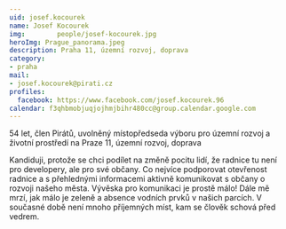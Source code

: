 ```yaml
---
uid: josef.kocourek
name: Josef Kocourek
img: 		people/josef-kocourek.jpg
heroImg: Prague_panorama.jpeg
description: Praha 11, územní rozvoj, doprava
category:
- praha
mail:
- josef.kocourek@pirati.cz
profiles:
  facebook: https://www.facebook.com/josef.kocourek.96
calendar: f3qhbmobjuqjojhmjbihr480cc@group.calendar.google.com
---
```


54 let, člen Pirátů, uvolněný místopředseda výboru pro územní rozvoj a životní prostředí na Praze 11, územní rozvoj, doprava

Kandiduji, protože se chci podílet na změně pocitu lidí, že radnice tu není pro developery, ale pro své občany. Co nejvíce podporovat otevřenost radnice a s přehlednými informacemi aktivně komunikovat s občany o rozvoji našeho města. Vývěska pro komunikaci je prostě málo! Dále mě mrzí, jak málo je zeleně a absence vodních prvků v našich parcích. V současné době není mnoho příjemných míst, kam se člověk schová před vedrem.
